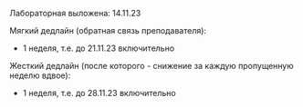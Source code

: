 Лабораторная выложена: 14.11.23

Мягкий дедлайн (обратная связь преподавателя): 
* 1 неделя, т.е. до 21.11.23 включительно

Жесткий дедлайн (после которого - снижение за каждую пропущенную неделю вдвое):
* 1 неделя, т.е. до 28.11.23 включительно
